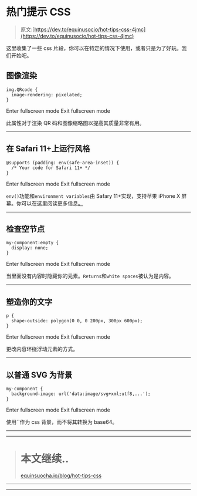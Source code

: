 # 热门提示 CSS

> 原文:[https://dev.to/equinusocio/hot-tips-css-4jmc](https://dev.to/equinusocio/hot-tips-css-4jmc)

这里收集了一些 css 片段，你可以在特定的情况下使用，或者只是为了好玩。我们开始吧。

## 图像渲染

```
img.QRcode {
  image-rendering: pixelated;
} 
```

Enter fullscreen mode Exit fullscreen mode

此属性对于渲染 QR 码和图像缩略图以提高其质量非常有用。

* * *

## 在 Safari 11+上运行风格

```
@supports (padding: env(safe-area-inset)) {
  /* Your code for Safari 11+ */
} 
```

Enter fullscreen mode Exit fullscreen mode

`env()`功能和`environment variables`由 Safary 11+实现，支持苹果 iPhone X 屏幕。你可以在这里阅读更多信息[。](https://webkit.org/blog/7929/designing-websites-for-iphone-x/)

* * *

## 检查空节点

```
my-component:empty {
  display: none;
} 
```

Enter fullscreen mode Exit fullscreen mode

当里面没有内容时隐藏你的元素。`Returns`和`white spaces`被认为是内容。

* * *

## 塑造你的文字

```
p {
  shape-outside: polygon(0 0, 0 200px, 300px 600px);
} 
```

Enter fullscreen mode Exit fullscreen mode

更改内容环绕浮动元素的方式。

* * *

## 以普通 SVG 为背景

```
my-component {
  background-image: url('data:image/svg+xml;utf8,...');
} 
```

Enter fullscreen mode Exit fullscreen mode

使用``作为 css 背景，而不将其转换为 base64。

* * *

* * *

> # 本文继续..
> 
> [equinsuocha.io/blog/hot-tips-css](https://equinsuocha.io/blog/hot-tips-css/)

* * *

* * *
